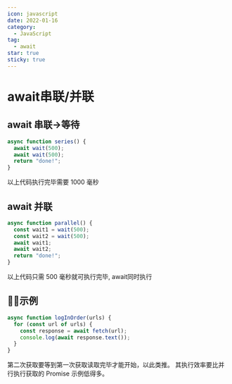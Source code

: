```yaml
---
icon: javascript
date: 2022-01-16
category:
  - JavaScript
tag:
  - await
star: true
sticky: true
---
```

# await串联/并联

## await 串联→等待

```jsx
async function series() {
  await wait(500);
  await wait(500);
  return "done!";
}
```

以上代码执行完毕需要 1000 毫秒

## await 并联

```jsx
async function parallel() {
  const wait1 = wait(500);
  const wait2 = wait(500);
  await wait1;
  await wait2;
  return "done!";
}
```

以上代码只需 500 毫秒就可执行完毕, await同时执行

## 🙅‍♂️示例

```jsx
async function logInOrder(urls) {
  for (const url of urls) {
    const response = await fetch(url);
    console.log(await response.text());
  }
}
```

第二次获取要等到第一次获取读取完毕才能开始，以此类推。 其执行效率要比并行执行获取的 Promise 示例低得多。